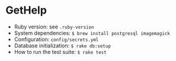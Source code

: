 # GetHelp

- Ruby version: see `.ruby-version`
- System dependencies: `$ brew install postgresql imagemagick`
- Configuration: `config/secrets.yml`
- Database initialization: `$ rake db:setup`
- How to run the test suite: `$ rake test`
